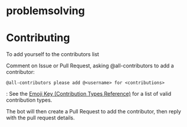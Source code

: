 # problemsolving

# Contributing

To add yourself to the contributors list

Comment on Issue or Pull Request, asking @all-contributors to add a contributor:
```
@all-contributors please add @<username> for <contributions>
```

<contributions>: See the [Emoji Key (Contribution Types Reference)](https://allcontributors.org/docs/en/emoji-key) for a list of valid contribution types.

The bot will then create a Pull Request to add the contributor, then reply with the pull request details.